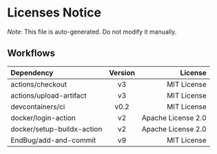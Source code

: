 # Licenses Notice
*Note*: This file is auto-generated. Do not modify it manually.
## Workflows
| Dependency | Version | License |
|:-----------|:-------:|--------:|
|actions/checkout|v3|MIT License|
|actions/upload-artifact|v3|MIT License|
|devcontainers/ci|v0.2|MIT License|
|docker/login-action|v2|Apache License 2.0|
|docker/setup-buildx-action|v2|Apache License 2.0|
|EndBug/add-and-commit|v9|MIT License|
